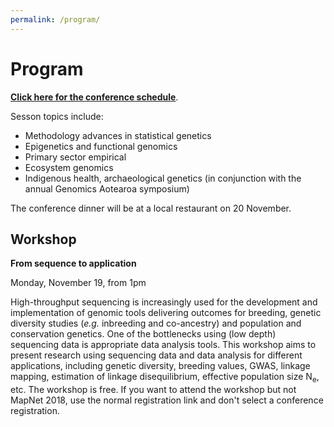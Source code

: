 ```yaml
---
permalink: /program/
---
```


<span></span>

# Program

[**Click here for the conference schedule**](assets/schedule.pdf).

Sesson topics include:
- Methodology advances in statistical genetics
- Epigenetics and functional genomics
- Primary sector empirical
- Ecosystem genomics
- Indigenous health, archaeological genetics (in conjunction with the annual Genomics Aotearoa symposium)

The conference dinner will be at a local restaurant on 20 November.

## Workshop

**From sequence to application**

Monday, November 19, from 1pm

High-throughput sequencing is increasingly used for the development and implementation of genomic tools delivering outcomes for breeding, genetic diversity studies (*e.g.* inbreeding and co-ancestry) and population and conservation genetics. One of the bottlenecks using (low depth) sequencing data is appropriate data analysis tools. This workshop aims to present research using sequencing data and data analysis for different applications, including genetic diversity, breeding values, GWAS, linkage mapping, estimation of linkage disequilibrium, effective population size N<sub>e</sub>, etc. The workshop is free. If you want to attend the workshop but not MapNet 2018, use the normal registration link and don't select a conference registration. 
